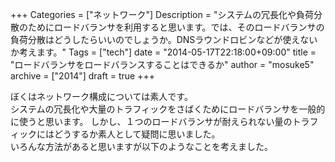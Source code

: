 +++
Categories = ["ネットワーク"]
Description = "システムの冗長化や負荷分散のためにロードバランサを利用すると思います。では、そのロードバランサの負荷分散はどうしたらいいのでしょうか。DNSラウンドロビンなどが使えないか考えます。"
Tags = ["tech"]
date = "2014-05-17T22:18:00+09:00"
title = "ロードバランサをロードバランスすることはできるか"
author = "mosuke5"
archive = ["2014"]
draft = true
+++

<body>
<p>ぼくはネットワーク構成については素人です。<br>
システムの冗長化や大量のトラフィックをさばくためにロードバランサを一般的に使うと思います。
しかし、１つのロードバランサが耐えられない量のトラフィックにはどうするか素人として疑問に思いました。<br>
いろんな方法があると思いますが以下のようなことを考えました。</p>
<p><script async class="speakerdeck-embed" data-id="234d8a90bff301316cad3a6416977627" data-ratio="1.33333333333333" src="//speakerdeck.com/assets/embed.js"></script></p>
</body>
